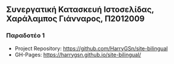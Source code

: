 <h2>Συνεργατική Κατασκευή Ιστοσελίδας, Χαράλαμπος Γιάνναρος, Π2012009</h2>

<h3>Παραδοτέο 1</h3>
<ul>
<li>Project Repository: <a href="https://github.com/HarryGSn/site-bilingual">https://github.com/HarryGSn/site-bilingual</a></li>
<li>GH-Pages: <a href="https://harrygsn.github.io/site-bilingual/">https://harrygsn.github.io/site-bilingual/</a></li>
</ul> 
